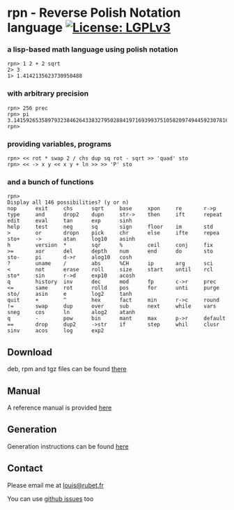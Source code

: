 # **rpn** - **R**everse **P**olish **N**otation language  [![License: LGPLv3](https://www.gnu.org/graphics/lgplv3-88x31.png)](https://www.gnu.org/licenses/lgpl-3.0.en.html)

### a lisp-based math language using polish notation

```
rpn> 1 2 + 2 sqrt
2> 3
1> 1.4142135623730950488
```

### with arbitrary precision
```
rpn> 256 prec
rpn> pi
3.1415926535897932384626433832795028841971693993751058209749445923078164062862
rpn> 
```

### providing variables, programs
```
rpn> << rot * swap 2 / chs dup sq rot - sqrt >> 'quad' sto
rpn> << -> x y << x y + ln >> >> 'P' sto
```

### and a bunch of functions
```
rpn> 
Display all 146 possibilities? (y or n)
nop      exit     chs      sqrt     base     xpon     re       r->p     type     and      drop2    dupn     str->    then     ift      repeat   edit     eval     tan      exp      sinh
help     test     neg      sq       sign     floor    im       std      >        or       dropn    pick     chr      else     ifte     repea    sto+     ->       atan     log10    asinh
h        version  *        sqr      %        ceil     conj     fix      >=       xor      del      depth    num      end      do       sto      sto-     pi       d->r     alog10   cosh
?        uname    /        abs      %CH      ip       arg      sci      <        not      erase    roll     size     start    until    rcl      sto*     sin      r->d     exp10    acosh
q        history  inv      dec      mod      fp       c->r     prec     <=       same     rot      rolld    pos      for      unti     purge    sto/     asin     e        log2     tanh
quit     +        ^        hex      fact     min      r->c     round    !=       swap     dup      over     sub      next     while    vars     sneg     cos      ln       alog2    atanh
q        -        pow      bin      mant     max      p->r     default  ==       drop     dup2     ->str    if       step     whil     clusr    sinv     acos     log      exp2
```

## Download

deb, rpm and tgz files can be found [there](https://github.com/louisrubet/rpn/releases)

## Manual

A reference manual is provided [here](MANUAL.md)

## Generation

Generation instructions can be found [here](GENERATION.md)

## Contact

Please email me at [louis@rubet.fr](mailto:louis@rubet.fr)

You can use [github issues](https://github.com/louisrubet/rpn/issues) too

